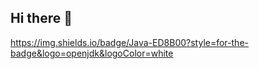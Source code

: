 ## Hi there 👋
https://img.shields.io/badge/Java-ED8B00?style=for-the-badge&logo=openjdk&logoColor=white
<!--
**sohyun92/sohyun92** is a ✨ _special_ ✨ repository because its `README.md` (this file) appears on your GitHub profile.
[![AWS Certified Solutions Architect – Associate](https://www.credly.com/badges/2f2a5292-b4bf-4895-8213-69431cc2ad35/public_url)
Here are some ideas to get you started:

- 🔭 I’m currently working on ...
- 🌱 I’m currently learning ...
- 👯 I’m looking to collaborate on ...
- 🤔 I’m looking for help with ...
- 💬 Ask me about ...
- 📫 How to reach me: ...
- 😄 Pronouns: ...
- ⚡ Fun fact: ...
-->

